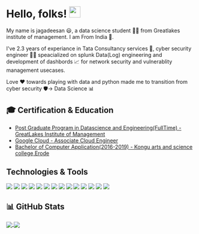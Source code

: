 # Hello, folks! <img src="https://raw.githubusercontent.com/MartinHeinz/MartinHeinz/master/wave.gif" width="30px">
My name is jagadeesan :smiley:, a data science student :man_student: from Greatlakes institute of management. I am From India 🏡.

I've 2.3 years of experiance in Tata Consultancy services :office:, cyber security engineer :man_technologist:	speacialized on splunk Data(Log) engineering and development of dashbords :chart_with_upwards_trend: for network security and vulnerablity management usecases.

Love :heart: towards playing with data and python made me to transition from cyber security :shield:-> Data Science :bar_chart:
## 🎓 Certification & Education
  <ul>
<li> <a href='https://eportfolio.greatlearning.in/jagadeesan-muthuvel'>Post Graduate Program in Datascience and Engineering(FullTime) - GreatLakes Institute of Management</a> 
  </li>
    <li> <a href='https://googlecloudcertified.credential.net/profile/48f4a48ec62c3677780b1d464bf8c5d2642693b1'>Google Cloud - Associate Cloud Engineer</a> 
  </li>  
<li> <a href='https://www.linkedin.com/in/jagadeesan-muthuvel'>Bachelor of Computer Application(2016-2019) - Kongu arts and science college,Erode</a>
  </li>
  
</ul>

## Technologies & Tools
![](https://img.shields.io/badge/Code-Python-3fb48b?style=plastic&logo=python&logoColor=white)
![](https://img.shields.io/badge/Code-Javascript-3fb48b?style=plastic&logo=javascript&logoColor=white)
![](https://img.shields.io/badge/Code-C-3fb48b?style=plastic&logo=C&logoColor=white)
![](https://img.shields.io/badge/Code-PHP-3fb48b?style=plastic&logo=php&logoColor=white)
![](https://img.shields.io/badge/Data_processing-Pandas-3fb48b?style=plastic&logo=pandas&logoColor=white)
![](https://img.shields.io/badge/Data_Visualization-Matplotlib_seaborn_plotly-3fb48b?style=plastic&logo=plotly&logoColor=white)
![](https://img.shields.io/badge/OS-Linux-3fb48b?style=plastic&logo=linux&logoColor=white)
![](https://img.shields.io/badge/Database-Mysql-3fb48b?style=plastic&logo=mysql&logoColor=white)
![](https://img.shields.io/badge/BigData-Splunk-3fb48b?style=plastic&logo=splunk&logoColor=white)
![](https://img.shields.io/badge/BigData-Elastic(ELK)-3fb48b?style=plastic&logo=elastic&logoColor=white)
![](https://img.shields.io/badge/Cloud-Google_Cloud-3fb48b?style=plastic&logo=googlecloud&logoColor=white)
![](https://img.shields.io/badge/Cloud-Azure-3fb48b?style=plastic&logo=microsoftazure&logoColor=white)
![](https://img.shields.io/badge/Devops-GIT-3fb48b?style=plastic&logo=github&logoColor=white)
![](https://img.shields.io/badge/Devops-Docker-3fb48b?style=plastic&logo=docker&logoColor=white)








## 📊 GitHub Stats

<!--
![jagadeesan's GitHub stats](https://github-readme-stats.vercel.app/api?username=jagadeesanmuthuvel&count_private=true&show_icons=true&theme=radical)

[![Top Langs](https://github-readme-stats.vercel.app/api/top-langs/?username=jagadeesanmuthuvel&count_private=true&langs_count=8)](https://github.com/jagadeesanmuthuvel/github-readme-stats)
cache_seconds
-->

<a href="https://github.com/jagadeesanmuthuvel/github-readme-stats">
  <img align="center" src="https://github-readme-stats.vercel.app/api?username=jagadeesanmuthuvel&count_private=true&show_icons=true&theme=radical&cache_seconds=14000"/>
</a>

<a href="https://github.com/jagadeesanmuthuvel/github-readme-stats">
  <img align="center" src="https://github-readme-stats.vercel.app/api/top-langs/?username=jagadeesanmuthuvel&count_private=true&langs_count=8&theme=radical&cache_seconds=14000"/>
</a>

